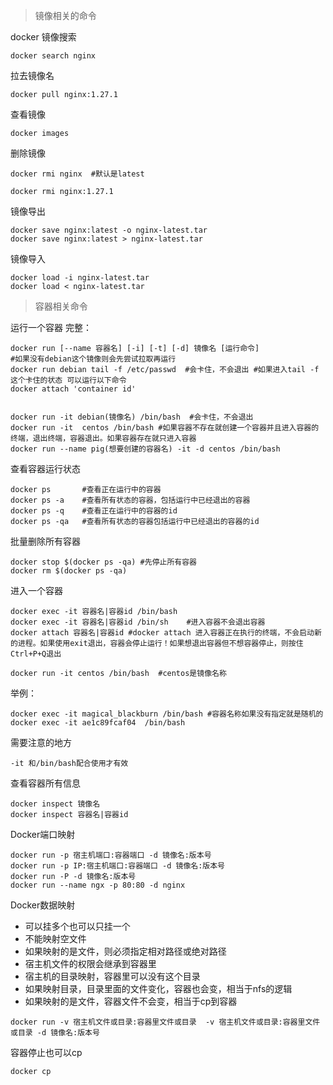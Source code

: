 > 镜像相关的命令


docker 镜像搜索
```
docker search nginx
```

拉去镜像名
```
docker pull nginx:1.27.1
```

查看镜像
```
docker images
```

删除镜像
```
docker rmi nginx  #默认是latest

docker rmi nginx:1.27.1
```

镜像导出

```
docker save nginx:latest -o nginx-latest.tar
docker save nginx:latest > nginx-latest.tar
```


镜像导入

```
docker load -i nginx-latest.tar
docker load < nginx-latest.tar
```



>容器相关命令


运行一个容器
完整：
```
docker run [--name 容器名] [-i] [-t] [-d] 镜像名 [运行命令]
#如果没有debian这个镜像则会先尝试拉取再运行
docker run debian tail -f /etc/passwd  #会卡住，不会退出 #如果进入tail -f这个卡住的状态 可以运行以下命令
docker attach 'container id'


docker run -it debian(镜像名) /bin/bash  #会卡住，不会退出
docker run -it  centos /bin/bash #如果容器不存在就创建一个容器并且进入容器的终端，退出终端，容器退出。如果容器存在就只进入容器
docker run --name pig(想要创建的容器名) -it -d centos /bin/bash

```

查看容器运行状态
```
docker ps		#查看正在运行中的容器
docker ps -a    #查看所有状态的容器，包括运行中已经退出的容器
docker ps -q    #查看正在运行中的容器的id
docker ps -qa   #查看所有状态的容器包括运行中已经退出的容器的id
```


批量删除所有容器

```
docker stop $(docker ps -qa) #先停止所有容器
docker rm $(docker ps -qa)
```


进入一个容器
```
docker exec -it 容器名|容器id /bin/bash  
docker exec -it 容器名|容器id /bin/sh    #进入容器不会退出容器
docker attach 容器名|容器id #docker attach 进入容器正在执行的终端，不会启动新的进程。如果使用exit退出，容器会停止运行！如果想退出容器但不想容器停止，则按住Ctrl+P+Q退出

docker run -it centos /bin/bash  #centos是镜像名称

```

举例：
```
docker exec -it magical_blackburn /bin/bash #容器名称如果没有指定就是随机的
docker exec -it ae1c89fcaf04  /bin/bash
```

需要注意的地方
```
-it 和/bin/bash配合使用才有效
```


查看容器所有信息
```
docker inspect 镜像名
docker inspect 容器名|容器id
```
 
Docker端口映射
```
docker run -p 宿主机端口:容器端口 -d 镜像名:版本号
docker run -p IP:宿主机端口:容器端口 -d 镜像名:版本号
docker run -P -d 镜像名:版本号
docker run --name ngx -p 80:80 -d nginx
```

Docker数据映射
- 可以挂多个也可以只挂一个
- 不能映射空文件
- 如果映射的是文件，则必须指定相对路径或绝对路径
- 宿主机文件的权限会继承到容器里
- 宿主机的目录映射，容器里可以没有这个目录
- 如果映射目录，目录里面的文件变化，容器也会变，相当于nfs的逻辑
- 如果映射的是文件，容器文件不会变，相当于cp到容器

```
docker run -v 宿主机文件或目录:容器里文件或目录  -v 宿主机文件或目录:容器里文件或目录 -d 镜像名:版本号
```


容器停止也可以cp
```
docker cp 
```


